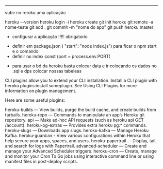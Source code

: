 ---------------------
subir no reroku uma aplicação

heroku --version
heroku login -i
heroku create
git init
heroku git:remote -a nome-teste
git add .
git commit -m "nome do app"
git push heroku master

- configurar a aplicação  !!!!! obrigatorio
* definir em package.json (    "start": "node index.js") para ficar o npm start e o comando 
* definir no index const (port = process.env.PORT)

- para usar o bd da heroku basta colocar data e ir colocando os dados no .sql e dps colocar nossas tabeleas

CLI plugins allow you to extend your CLI installation. Install a CLI plugin with heroku plugins:install someplugin. See Using CLI Plugins for more information on plugin management.

Here are some useful plugins:

heroku-builds — View builds, purge the build cache, and create builds from tarballs.
heroku-repo — Commands to manipulate an app’s Heroku git repository.
api — Make ad-hoc API requests (such as heroku api GET /account).
heroku-pg-extras — Provides extra heroku pg:* commands.
heroku-slugs — Downloads app slugs.
heroku-kafka — Manage Heroku Kafka.
heroku-guardian - View various configurations within Heroku that help secure your apps, spaces, and users.
heroku-papertrail — Display, tail, and search for logs with Papertrail.
advanced-scheduler — Create and manage your Advanced Scheduler triggers.
heroku-cron — Create, manage and monitor your Cron To Go jobs using interactive command line or using manifest files in post-deploy scripts.